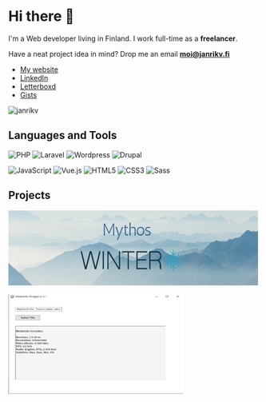 # Hi there 👋

<p align="left">I'm a Web developer living in Finland. I work full-time as a <b>freelancer</b>.</p>

Have a neat project idea in mind? Drop me an email **moi@janrikv.fi**

- <a href="https://janrikv.fi">My website</a><br />
- <a href="https://www.linkedin.com/in/janrikv/">LinkedIn</a><br />
- <a href="https://letterboxd.com/janrikv">Letterboxd</a>
- <a href="https://gist.github.com/JanrikV">Gists</a>

<p align="left"><img src="https://komarev.com/ghpvc/?username=janrikv&label=Profile%20views&color=0e75b6&style=flat" alt="janrikv" /></p>

## Languages and Tools
![PHP](https://img.shields.io/badge/-PHP-%231572B6?style=flat-square&color=blue&logo=php&logoColor=ffffff) 
![Laravel](https://img.shields.io/badge/-Laravel-%231572B6?style=flat-square&color=red&logo=laravel&logoColor=ffffff) 
![Wordpress](https://img.shields.io/badge/Wordpress-23282d?style=flat-square&logo=wordpress&logoColor=eee)
![Drupal](https://img.shields.io/badge/Drupal-064771?style=flat-square&logo=drupal&logoColor=fff)

![JavaScript](https://img.shields.io/badge/-JavaScript-%23F7DF1C?style=flat-square&logo=javascript&logoColor=000000&labelColor=%23F7DF1C&color=%23FFCE5A)
![Vue.js](https://img.shields.io/badge/-Vue.js-%232c3e50?style=flat-square&logo=Vue.js)
![HTML5](https://img.shields.io/badge/-HTML5-%23E44D27?style=flat-square&logo=html5&logoColor=ffffff)
![CSS3](https://img.shields.io/badge/-CSS3-%231572B6?style=flat-square&logo=css3)
![Sass](https://img.shields.io/badge/-Sass-%23CC6699?style=flat-square&logo=sass&logoColor=ffffff)

## Projects
<p>
  <a href="https://github.com/JanrikV/wn-mythos-theme">
    <img src="https://raw.githubusercontent.com/JanrikV/wn-mythos-theme/master/assets/images/mythos.png" width="500" height="150">
  </a>
</p>

<p>
  <a href="https://github.com/JanrikV/MediaInfo-Wrapper">
    <img src="https://raw.githubusercontent.com/JanrikV/MediaInfo-Wrapper/main/img/MediaInfoWrapper-VideoDetails.png" width="350" height="200">
  </a>
</p>
